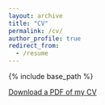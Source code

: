 ```yaml
---
layout: archive
title: "CV"
permalink: /cv/
author_profile: true
redirect_from:
  - /resume
---
```


{% include base_path %}

[Download a PDF of my CV](../files/BW_CV_July_2018.pdf)
